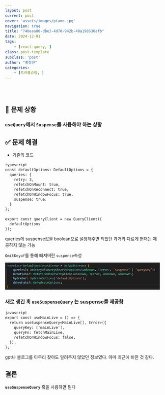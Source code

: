 ```yaml
---
layout: post
current: post
cover: 'assets/images/piano.jpg'
navigation: true
title: "74beaa80-dbe3-4d70-942b-48a198636afb"
date: 2024-12-01
tags:
    - [react-query, ]
class: post-template
subclass: 'post'
author: "홍창현"
categories:
    - [트러블슈팅, ]
---
```

<br><br>

## 🚨 문제 상황


### `useQuery`에서 `Suspense`를 사용해야 하는 상황


## ✅ 문제 해결

- 기존의 코드


```
typescript
const defaultOptions: DefaultOptions = {
  queries: {
    retry: 3,
    refetchOnMount: true,
    refetchOnReconnect: true,
    refetchOnWindowFocus: true,
    suspense: true,
  }
};

export const queryClient = new QueryClient({
  defaultOptions
});

```



queries에 suspense값을 boolean으로 설정해주면 되었던 과거와 다르게 현재는 제공하지 않는 기능


`OmitKeyof`를 통해 빠져버린 `suspense`속성


![0](/upload/2024-12-01-74beaa80-dbe3-4d70-942b-48a198636afb.md/0.png)


### 새로 생긴 훅 **`useSuspenseQuery`** 는 suspense를 제공함



```
javascript
export const useMainLive = () => {
  return useSuspenseQuery<MainLive[], Error>({
    queryKey: ['mainLive'],
    queryFn: fetchMainLive,
    refetchOnWindowFocus: false,
  });
};

```



gpt나 블로그를 아무리 찾아도 알려주지 않았던 정보였다. 아마 최근에 바뀐 것 같다.


## 결론


**`useSuspenseQuery`** 훅을 사용하면 된다

